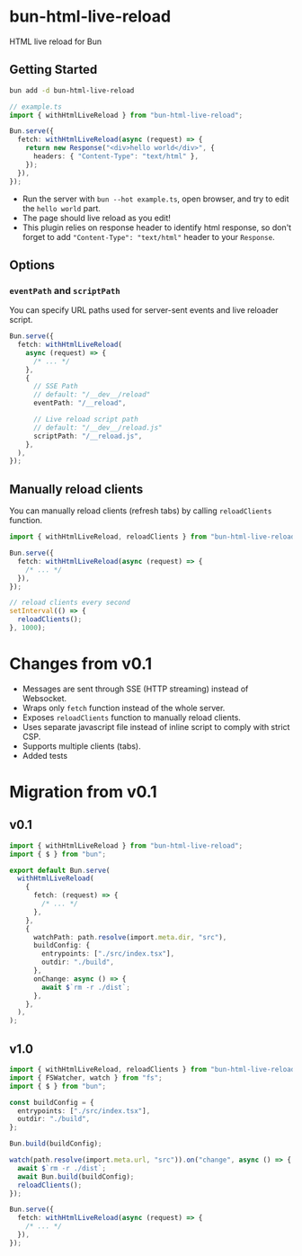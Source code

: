 # bun-html-live-reload

HTML live reload for Bun

## Getting Started

```sh
bun add -d bun-html-live-reload
```

```ts
// example.ts
import { withHtmlLiveReload } from "bun-html-live-reload";

Bun.serve({
  fetch: withHtmlLiveReload(async (request) => {
    return new Response("<div>hello world</div>", {
      headers: { "Content-Type": "text/html" },
    });
  }),
});
```

- Run the server with `bun --hot example.ts`, open browser, and try to edit the `hello world` part.
- The page should live reload as you edit!
- This plugin relies on response header to identify html response,
  so don't forget to add `"Content-Type": "text/html"` header to your `Response`.

## Options

### `eventPath` and `scriptPath`

You can specify URL paths used for server-sent events and live reloader script.

```ts
Bun.serve({
  fetch: withHtmlLiveReload(
    async (request) => {
      /* ... */
    },
    {
      // SSE Path
      // default: "/__dev__/reload"
      eventPath: "/__reload",

      // Live reload script path
      // default: "/__dev__/reload.js"
      scriptPath: "/__reload.js",
    },
  ),
});
```

## Manually reload clients

You can manually reload clients (refresh tabs) by calling `reloadClients` function.

```ts
import { withHtmlLiveReload, reloadClients } from "bun-html-live-reload";

Bun.serve({
  fetch: withHtmlLiveReload(async (request) => {
    /* ... */
  }),
});

// reload clients every second
setInterval(() => {
  reloadClients();
}, 1000);
```

# Changes from v0.1

- Messages are sent through SSE (HTTP streaming) instead of Websocket.
- Wraps only `fetch` function instead of the whole server.
- Exposes `reloadClients` function to manually reload clients.
- Uses separate javascript file instead of inline script to comply with strict CSP.
- Supports multiple clients (tabs).
- Added tests

# Migration from v0.1

## v0.1

```ts
import { withHtmlLiveReload } from "bun-html-live-reload";
import { $ } from "bun";

export default Bun.serve(
  withHtmlLiveReload(
    {
      fetch: (request) => {
        /* ... */
      },
    },
    {
      watchPath: path.resolve(import.meta.dir, "src"),
      buildConfig: {
        entrypoints: ["./src/index.tsx"],
        outdir: "./build",
      },
      onChange: async () => {
        await $`rm -r ./dist`;
      },
    },
  ),
);
```

## v1.0

```ts
import { withHtmlLiveReload, reloadClients } from "bun-html-live-reload";
import { FSWatcher, watch } from "fs";
import { $ } from "bun";

const buildConfig = {
  entrypoints: ["./src/index.tsx"],
  outdir: "./build",
};

Bun.build(buildConfig);

watch(path.resolve(import.meta.url, "src")).on("change", async () => {
  await $`rm -r ./dist`;
  await Bun.build(buildConfig);
  reloadClients();
});

Bun.serve({
  fetch: withHtmlLiveReload(async (request) => {
    /* ... */
  }),
});
```
